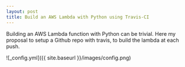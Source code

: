 ```yaml
---
layout: post
title: Build an AWS Lambda with Python using Travis-CI
---
```


Building an AWS Lambda function with Python can be trivial. Here my proposal to setup a Github repo
with travis, to build the lambda at each push.


![_config.yml]({{ site.baseurl }}/images/config.png)
